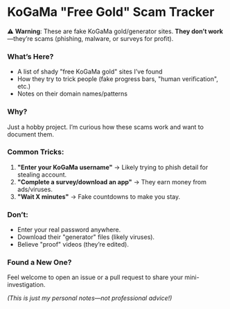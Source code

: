 # KoGaMa "Free Gold" Scam Tracker  

⚠️ **Warning**: These are fake KoGaMa gold/generator sites. **They don’t work**—they’re scams (phishing, malware, or surveys for profit).  

### What’s Here?  
- A list of shady "free KoGaMa gold" sites I’ve found  
- How they try to trick people (fake progress bars, "human verification", etc.)  
- Notes on their domain names/patterns  

### Why?  
Just a hobby project. I’m curious how these scams work and want to document them.  

### Common Tricks:  
1. **"Enter your KoGaMa username"** → Likely trying to phish detail for stealing account.  
2. **"Complete a survey/download an app"** → They earn money from ads/viruses.  
3. **"Wait X minutes"** → Fake countdowns to make you stay.  

### Don’t:  
- Enter your real password anywhere.  
- Download their "generator" files (likely viruses).  
- Believe "proof" videos (they’re edited).  

### Found a New One?  
Feel welcome to open an issue or a pull request to share your mini-investigation.

*(This is just my personal notes—not professional advice!)*  
